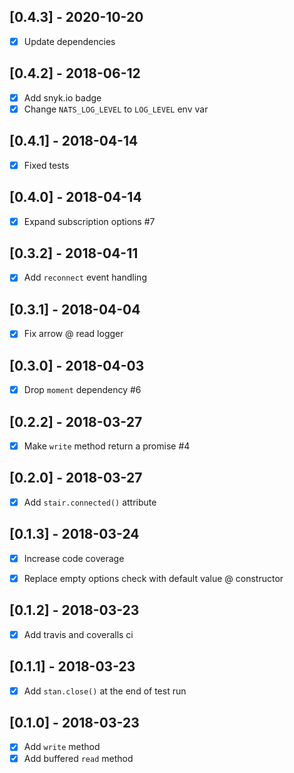 [0.4.3] - 2020-10-20
--------------------
- [x] Update dependencies


[0.4.2] - 2018-06-12
--------------------
- [x] Add snyk.io badge
- [x] Change `NATS_LOG_LEVEL` to `LOG_LEVEL` env var

[0.4.1] - 2018-04-14
--------------------
- [x] Fixed tests


[0.4.0] - 2018-04-14
--------------------
- [x] Expand subscription options #7


[0.3.2] - 2018-04-11
--------------------
- [x] Add `reconnect` event handling


[0.3.1] - 2018-04-04
--------------------
- [x] Fix arrow @ read logger


[0.3.0] - 2018-04-03
--------------------
- [x] Drop `moment` dependency #6


[0.2.2] - 2018-03-27
--------------------
- [x] Make `write` method return a promise #4


[0.2.0] - 2018-03-27
--------------------
- [x] Add `stair.connected()` attribute


[0.1.3] - 2018-03-24
--------------------
- [x] Increase code coverage
- [x] Replace empty options check with default value @ constructor


[0.1.2] - 2018-03-23
--------------------
- [x] Add travis and coveralls ci


[0.1.1] - 2018-03-23
--------------------
- [x] Add `stan.close()` at the end of test run


[0.1.0] - 2018-03-23
--------------------
- [x] Add `write` method
- [x] Add buffered `read` method

